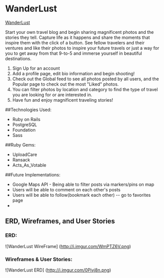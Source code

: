 # WanderLust

<a href="https://wanderlust-blog.herokuapp.com/">WanderLust</a>

Start your own travel blog and begin sharing magnificent photos and the stories they tell. Capture life as it happens and share the moments that inspire them with the click of a button. See fellow travelers and their ventures and like their photos to inspire your future travels or just a way for you to get away from that 9-to-5 and immerse yourself in beautiful destinations.

1. Sign Up for an account
2. Add a profile page, edit bio information and begin shooting!
3. Check out the Global feed to see all photos posted by all users, and the Popular page to check out the most "Liked" photos.
4. You can filter photos by location and category to find the type of travel you are looking for or are interested in.
5. Have fun and enjoy magnificent traveling stories!

##Technologies Used:
* Ruby on Rails
* PostgreSQL
* Foundation
* Sass

##Ruby Gems:
* UploadCare
* Ransack
* Acts_As_Votable

##Future Implementations:
* Google Maps API - Being able to filter posts via markers/pins on map
* Users will be able to comment on each other's posts
* Users will be able to follow(bookmark each other) -- go to favorites page
* 

## ERD, Wireframes, and User Stories

### ERD:
![WanderLust WireFrame] (http://i.imgur.com/WmPTZ6V.png)
### Wireframes & User Stories:
![WanderLust ERD] (http://i.imgur.com/0Pivj8n.png)



